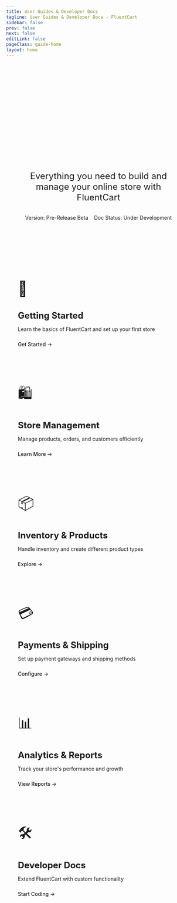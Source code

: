 ```yaml
---
title: User Guides & Developer Docs
tagline: User Guides & Developer Docs - FluentCart
sidebar: false
prev: false
next: false
editLink: false
pageClass: guide-home
layout: home
---
```


<div class="home-hero">
  <div class="hero-content">
    <h1>FluentCart Documentation</h1>
    <p class="hero-description">Everything you need to build and manage your online store with FluentCart</p>
    <div class="hero-badges">
      <Badge type="tip">Version: Pre-Release Beta</Badge>
      <Badge type="warning">Doc Status: Under Development</Badge>
    </div>
  </div>
</div>

<div class="home-features">
  <div class="feature-card">
    <div class="feature-icon">🚀</div>
    <h3>Getting Started</h3>
    <p>Learn the basics of FluentCart and set up your first store</p>
    <a href="/guide/getting-started/installation-activation.html" class="feature-link">Get Started →</a>
  </div>

  <div class="feature-card">
    <div class="feature-icon">🛍️</div>
    <h3>Store Management</h3>
    <p>Manage products, orders, and customers efficiently</p>
    <a href="/guide/store-management/" class="feature-link">Learn More →</a>
  </div>

  <div class="feature-card">
    <div class="feature-icon">📦</div>
    <h3>Inventory & Products</h3>
    <p>Handle inventory and create different product types</p>
    <a href="/guide/product-types-creation/" class="feature-link">Explore →</a>
  </div>

  <div class="feature-card">
    <div class="feature-icon">💳</div>
    <h3>Payments & Shipping</h3>
    <p>Set up payment gateways and shipping methods</p>
    <a href="/guide/payments-checkout/" class="feature-link">Configure →</a>
  </div>

  <div class="feature-card">
    <div class="feature-icon">📊</div>
    <h3>Analytics & Reports</h3>
    <p>Track your store's performance and growth</p>
    <a href="/guide/reporting-analytics/" class="feature-link">View Reports →</a>
  </div>

  <div class="feature-card">
    <div class="feature-icon">🛠️</div>
    <h3>Developer Docs</h3>
    <p>Extend FluentCart with custom functionality</p>
    <a href="/developer/" class="feature-link">Start Coding →</a>
  </div>
</div>

<style>
.home-hero {
  text-align: center;
  padding: 4rem 2rem;
  background: linear-gradient(to bottom, var(--vp-c-bg-soft), var(--vp-c-bg));
  border-radius: 8px;
  margin: 2rem 0;
}

.hero-content {
  max-width: 800px;
  margin: 0 auto;
}

.hero-content h1 {
  font-size: 3rem;
  font-weight: 700;
  margin-bottom: 1rem;
  background: linear-gradient(120deg, var(--vp-c-brand), var(--vp-c-brand-light));
  -webkit-background-clip: text;
  -webkit-text-fill-color: transparent;
}

.hero-description {
  font-size: 1.5rem;
  color: var(--vp-c-text-2);
  margin-bottom: 2rem;
}

.hero-badges {
  display: flex;
  gap: 1rem;
  justify-content: center;
  margin-top: 1rem;
}

.home-features {
  display: grid;
  grid-template-columns: repeat(auto-fit, minmax(300px, 1fr));
  gap: 2rem;
  padding: 2rem 0;
}

.feature-card {
  background: var(--vp-c-bg-soft);
  border-radius: 8px;
  padding: 2rem;
  transition: transform 0.2s ease, box-shadow 0.2s ease;
  border: 1px solid var(--vp-c-border);
}

.feature-card:hover {
  transform: translateY(-5px);
  box-shadow: 0 8px 24px rgba(0, 0, 0, 0.1);
}

.feature-icon {
  font-size: 2.5rem;
  margin-bottom: 1rem;
}

.feature-card h3 {
  font-size: 1.5rem;
  margin-bottom: 0.5rem;
  color: var(--vp-c-text-1);
}

.feature-card p {
  color: var(--vp-c-text-2);
  margin-bottom: 1.5rem;
}

.feature-link {
  color: var(--vp-c-brand);
  text-decoration: none;
  font-weight: 500;
  display: inline-block;
  transition: color 0.2s ease;
}

.feature-link:hover {
  color: var(--vp-c-brand-light);
}

@media (max-width: 768px) {
  .home-features {
    grid-template-columns: 1fr;
  }
  
  .hero-content h1 {
    font-size: 2rem;
  }
  
  .hero-description {
    font-size: 1.2rem;
  }
}
</style>
